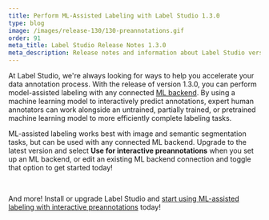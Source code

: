 ```yaml
---
title: Perform ML-Assisted Labeling with Label Studio 1.3.0
type: blog
image: /images/release-130/130-preannotations.gif
order: 91
meta_title: Label Studio Release Notes 1.3.0
meta_description: Release notes and information about Label Studio version 1.3.0, featuring ML-assisted labeling 
---
```


At Label Studio, we're always looking for ways to help you accelerate your data annotation process. With the release of version 1.3.0, you can perform model-assisted labeling with any connected [ML backend](/guide/ml.html). By using a machine learning model to interactively predict annotations, expert human annotators can work alongside an untrained, partially trained, or pretrained machine learning model to more efficiently complete labeling tasks. 

ML-assisted labeling works best with image and semantic segmentation tasks, but can be used with any connected ML backend. Upgrade to the latest version and select **Use for interactive preannotations** when you set up an ML backend, or edit an existing ML backend connection and toggle that option to get started today!

<br/><img src="/images/release-130/130-preannotations.gif" alt="" class="gif-border" width="" height="" />







And more! Install or upgrade Label Studio and [start using ML-assisted labeling with interactive preannotations](/guide/ml.html) today!